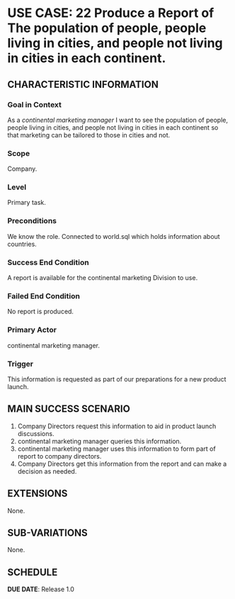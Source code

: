 # USE CASE: 22 Produce a Report of The population of people, people living in cities, and people not living in cities in each continent.

## CHARACTERISTIC INFORMATION

### Goal in Context

As a *continental marketing manager* I want to see the population of people, people living in cities, and people not living in cities in each continent so that marketing can be tailored to those in cities and not.

### Scope

Company.

### Level

Primary task.

### Preconditions

We know the role.  Connected to world.sql which holds information about countries.

### Success End Condition

A report is available for the continental marketing Division to use.

### Failed End Condition

No report is produced.

### Primary Actor

continental marketing manager.

### Trigger

This information is requested as part of our preparations for a new product launch.

## MAIN SUCCESS SCENARIO

1. Company Directors request this information to aid in product launch discussions.
2. continental marketing manager queries this information.
3. continental marketing manager uses this information to form part of report to company directors.
4. Company Directors get this information from the report and can make a decision as needed.

## EXTENSIONS
None.

## SUB-VARIATIONS

None.

## SCHEDULE

**DUE DATE**: Release 1.0